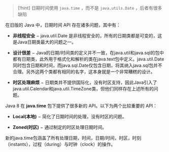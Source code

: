 >[!hint] 日期时间使用 `java.time` ，而不是 `java.utils.Date` ，后者有很多缺陷



在旧版的 Java 中，日期时间 API 存在诸多问题，其中有：
- **非线程安全** − java.util.Date 是非线程安全的，所有的日期类都是可变的，这是Java日期类最大的问题之一。
- **设计很差** − Java的日期/时间类的定义并不一致，在java.util和java.sql的包中都有日期类，此外用于格式化和解析的类在java.text包中定义。java.util.Date同时包含日期和时间，而java.sql.Date仅包含日期，将其纳入java.sql包并不合理。另外这两个类都有相同的名字，这本身就是一个非常糟糕的设计。
    
- **时区处理麻烦** − 日期类并不提供国际化，没有时区支持，因此Java引入了java.util.Calendar和java.util.TimeZone类，但他们同样存在上述所有的问题。
    

Java 8 在 **java.time** 包下提供了很多新的 API。以下为两个比较重要的 API：

- **Local(本地)** − 简化了日期时间的处理，没有时区的问题。
    
- **Zoned(时区)** − 通过制定的时区处理日期时间。
    

新的java.time包涵盖了所有处理日期，时间，日期/时间，时区，时刻（instants），过程（during）与时钟（clock）的操作。